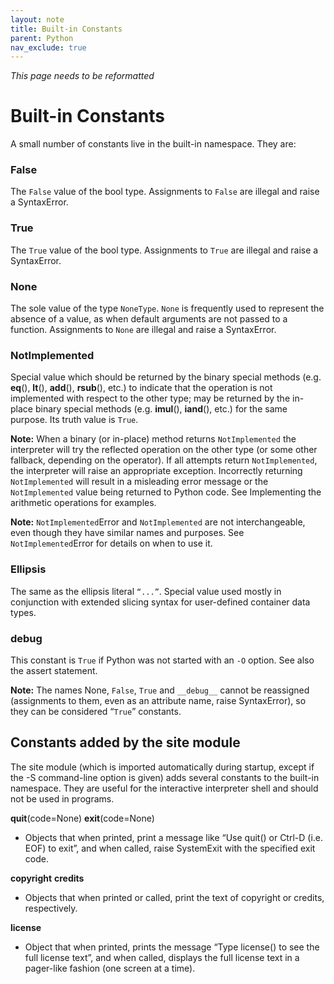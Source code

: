 ```yaml
---
layout: note
title: Built-in Constants
parent: Python
nav_exclude: true
---
```


_This page needs to be reformatted_

# Built-in Constants

A small number of constants live in the built-in namespace. They are:

### False

The `False` value of the bool type. Assignments to `False` are illegal and raise a SyntaxError.

### True

The `True` value of the bool type. Assignments to `True` are illegal and raise a SyntaxError.

### None

The sole value of the type `NoneType`. `None` is frequently used to represent the absence of a value, as when default arguments are not passed to a function. Assignments to `None` are illegal and raise a SyntaxError.

### NotImplemented

Special value which should be returned by the binary special methods (e.g. **eq**(), **lt**(), **add**(), **rsub**(), etc.) to indicate that the operation is not implemented with respect to the other type; may be returned by the in-place binary special methods (e.g. **imul**(), **iand**(), etc.) for the same purpose. Its truth value is `True`.

**Note:** When a binary (or in-place) method returns `NotImplemented` the interpreter will try the reflected operation on the other type (or some other fallback, depending on the operator). If all attempts return `NotImplemented`, the interpreter will raise an appropriate exception. Incorrectly returning `NotImplemented` will result in a misleading error message or the `NotImplemented` value being returned to Python code.
See Implementing the arithmetic operations for examples.

**Note:** `NotImplemented`Error and `NotImplemented` are not interchangeable, even though they have similar names and purposes. See `NotImplemented`Error for details on when to use it.

### Ellipsis

The same as the ellipsis literal `“...”`. Special value used mostly in conjunction with extended slicing syntax for user-defined container data types.

### **debug**

This constant is `True` if Python was not started with an `-O` option. See also the assert statement.

**Note:** The names None, `False`, `True` and `__debug__` cannot be reassigned (assignments to them, even as an attribute name, raise SyntaxError), so they can be considered “`True`” constants.

## Constants added by the site module

The site module (which is imported automatically during startup, except if the -S command-line option is given) adds several constants to the built-in namespace. They are useful for the interactive interpreter shell and should not be used in programs.

**quit**(code=None)
**exit**(code=None)

- Objects that when printed, print a message like “Use quit() or Ctrl-D (i.e. EOF) to exit”, and when called, raise SystemExit with the specified exit code.

**copyright**
**credits**

- Objects that when printed or called, print the text of copyright or credits, respectively.

**license**

- Object that when printed, prints the message “Type license() to see the full license text”, and when called, displays the full license text in a pager-like fashion (one screen at a time).
